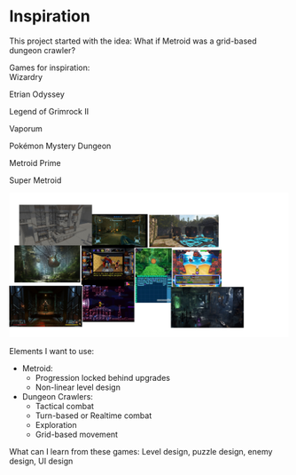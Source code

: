 # Inspiration

This project started with the idea: What if Metroid was a grid-based dungeon crawler?

Games for inspiration:\
Wizardry

Etrian Odyssey

Legend of Grimrock II

Vaporum

Pokémon Mystery Dungeon

Metroid Prime

Super Metroid

![](../.gitbook/assets/0.png)

Elements I want to use:

* Metroid:&#x20;
  * Progression locked behind upgrades
  * Non-linear level design
* Dungeon Crawlers:&#x20;
  * Tactical combat
  * Turn-based or Realtime combat
  * Exploration
  * Grid-based movement

What can I learn from these games: Level design, puzzle design, enemy design, UI design
